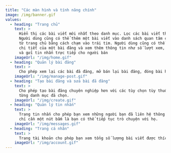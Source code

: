 ```yaml
---
title: "Các màn hình và tính năng chính"
image: /img/banner.gif
values:
  - heading: "Trang chủ"
    text: >
      Hiển thị các bài viết mới nhất theo danh mục. Lọc các bài viết theo danh mục. 
      Người dùng cũng có thể thêm một bài viết vào danh sách quan tâm của mình ngay 
      từ trang chủ bằng cách chạm vào trái tim. Người dùng cũng có thể xem
      chi tiết của một bài đăng và xem thêm thông tin như số lượt xem, số lượt thích 
      và gửi tin nhắn trực tiếp cho người bán
    imageUrl: "/img/home.gif"
  - heading: "Quản lý bài đăng"
    text: >
      Cho phép xem lại các bài đã đăng, mở bán lại bài đăng, đóng bài hoặc chỉnh sửa bài đăng.
    imageUrl: "/img/manage-post.gif"
  - heading: "Tạo bài đăng và sửa bài đã đăng"
    text: >
      Cho phép tạo bài đăng chuyên nghiệp hơn với các tùy chọn tùy thuộc vào 
      từng danh mục đã chọn.
    imageUrl: "/img/create.gif"
  - heading: "Quản lý tin nhắn"
    text: >
      Trang tin nhắn cho phép bạn xem những người bạn đã liên hệ thông qua ứng dụng nhắn tin Zalo, 
      chỉ cần một nút bấm là bạn có thể tiếp tục trò chuyện với họ.
    imageUrl: "/img/messages.gif"
  - heading: "Trang cá nhân"
    text: >
      Trang tài khoản cho phép bạn xem tổng số lượng bài viết được thích và được xem cũng như lưu lại, quản lý những bài viết mà bạn đã quan tâm.
    imageUrl: "/img/account.gif"
---
```

